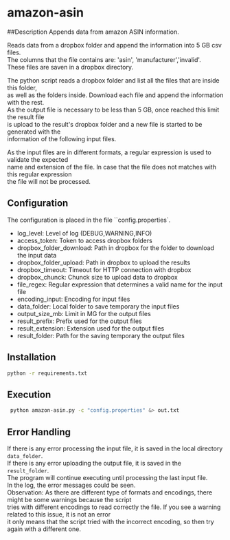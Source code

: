 # amazon-asin

##Description
Appends data from amazon ASIN information.

Reads data from a dropbox folder and append the information into 5 GB csv files.   
The columns that the file contains are: 'asin', 'manufacturer','invalid'.   
These files are saven in a dropbox directory.   

The python script reads a dropbox folder and list all the files that are inside this folder,   
as well as the folders inside. Download each file and append the information with the rest.   
As the output file is necessary to be less than 5 GB, once reached this limit the result file   
is upload to the result's dropbox folder and a new file is started to be generated with the   
information of the following input files.     

As the input files are in different formats, a regular expression is used to validate the expected   
name and extension of the file. In case that the file does not matches with this regular expression  
the file will not be processed.  

## Configuration
The configuration is placed in the file ``config.properties`.    

- log_level: Level of log (DEBUG,WARNING,INFO)
- access_token: Token to access dropbox folders
- dropbox_folder_download: Path in dropbox for the folder to download the input data
- dropbox_folder_upload: Path in dropbox to upload the results
- dropbox_timeout: Timeout for HTTP connection with dropbox
- dropbox_chunck: Chunck size to upload data to dropbox
- file_regex: Regular expression that determines a valid name for the input file
- encoding_input: Encoding for input files
- data_folder: Local folder to save temporary the input files
- output_size_mb: Limit in MG for the output files
- result_prefix: Prefix used for the output files
- result_extension: Extension used for the output files
- result_folder: Path for the saving temporary the output files 


## Installation
```bash
python -r requirements.txt
```

## Execution
```bash
 python amazon-asin.py -c "config.properties" &> out.txt
```

## Error Handling   
If there is any error processing the input file, it is saved in the local directory ``data_folder``.   
If there is any error uploading the output file, it is saved in the ``result_folder``.   
The program will continue executing until processing the last input file.   
In the log, the error messages could be seen.   
Observation: As there are different type of formats and encodings, there might be some warnings because the script  
tries with different encodings to read correctly the file. If you see a warning related to this issue, it is not an error  
it only means that the script tried with the incorrect encoding, so then try again with a different one.   






